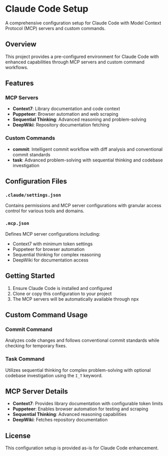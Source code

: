 # Claude Code Setup

A comprehensive configuration setup for Claude Code with Model Context Protocol (MCP) servers and custom commands.

## Overview

This project provides a pre-configured environment for Claude Code with enhanced capabilities through MCP servers and custom command workflows.

## Features

### MCP Servers
- **Context7**: Library documentation and code context
- **Puppeteer**: Browser automation and web scraping
- **Sequential Thinking**: Advanced reasoning and problem-solving
- **DeepWiki**: Repository documentation fetching

### Custom Commands
- **commit**: Intelligent commit workflow with diff analysis and conventional commit standards
- **task**: Advanced problem-solving with sequential thinking and codebase investigation

## Configuration Files

### `.claude/settings.json`
Contains permissions and MCP server configurations with granular access control for various tools and domains.

### `.mcp.json`
Defines MCP server configurations including:
- Context7 with minimum token settings
- Puppeteer for browser automation
- Sequential thinking for complex reasoning
- DeepWiki for documentation access

## Getting Started

1. Ensure Claude Code is installed and configured
2. Clone or copy this configuration to your project
3. The MCP servers will be automatically available through npx

## Custom Command Usage

### Commit Command
Analyzes code changes and follows conventional commit standards while checking for temporary fixes.

### Task Command
Utilizes sequential thinking for complex problem-solving with optional codebase investigation using the `I_T` keyword.

## MCP Server Details

- **Context7**: Provides library documentation with configurable token limits
- **Puppeteer**: Enables browser automation for testing and scraping
- **Sequential Thinking**: Advanced reasoning capabilities
- **DeepWiki**: Fetches repository documentation

## License

This configuration setup is provided as-is for Claude Code enhancement.